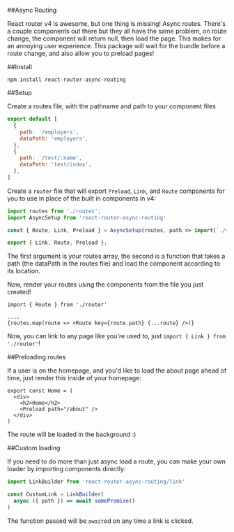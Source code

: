 
##Async Routing

React router v4 is awesome, but one thing is missing! Async routes. There's a couple components out there but they all have the same problem, on route change, the component will return null, then load the page. This makes for an annoying user experience. This package will wait for the bundle before a route change, and also allow you to preload pages!

##Install

```
npm install react-router-async-routing
```

##Setup

Create a routes file, with the pathname and path to your component files

```js
export default [
  {
    path: '/employers',
    dataPath: 'employers',
  },
  {
    path: '/test/:name',
    dataPath: 'test/index',
  },
]
```

Create a `router` file that will export `Preload`, `Link`, and `Route` components for you to use in place of the built in components in v4:

```js
import routes from './routes';
import AsyncSetup from 'react-router-async-routing'

const { Route, Link, Preload } = AsyncSetup(routes, path => import(`./views/${path}.js`));

export { Link, Route, Preload };

```

The first argument is your routes array, the second is a function that takes a path (the dataPath in the routes file) and load the component according to its location.

Now, render your routes using the components from the file you just created!

```
import { Route } from './router'

....
{routes.map(route => <Route key={route.path} {...route} />)}

```

Now, you can link to any page like you're used to, just `import { Link } from './router'`!

##Preloading routes

If a user is on the homepage, and you'd like to load the about page ahead of time, just render this inside of your homepage:

```
export const Home = (
  <div>
    <h2>Home</h2>
    <Preload path="/about" />
  </div>  
)
```

The route will be loaded in the background :)


##Custom loading

If you need to do more than just async load a route, you can make your own loader by importing components directly:

```js
import LinkBuilder from 'react-router-async-routing/link'

const CustomLink = LinkBuilder(
  async ({ path }) => await somePromise()
)

```

The function passed will be `await`ed on any time a link is clicked.
